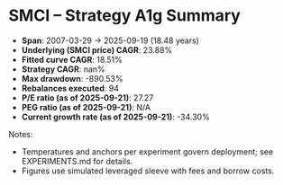 # SMCI – Strategy A1g Summary

- **Span**: 2007-03-29 → 2025-09-19 (18.48 years)
- **Underlying (SMCI price) CAGR**: 23.88%
- **Fitted curve CAGR**: 18.51%
- **Strategy CAGR**: nan%
- **Max drawdown**: -890.53%
- **Rebalances executed**: 94
- **P/E ratio (as of 2025-09-21)**: 27.27
- **PEG ratio (as of 2025-09-21)**: N/A
- **Current growth rate (as of 2025-09-21)**: -34.30%

Notes:

- Temperatures and anchors per experiment govern deployment; see EXPERIMENTS.md for details.
- Figures use simulated leveraged sleeve with fees and borrow costs.

